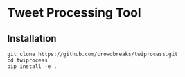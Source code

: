 # Tweet Processing Tool
## Installation
```
git clone https://github.com/crowdbreaks/twiprocess.git
cd twiprocess
pip install -e .
```